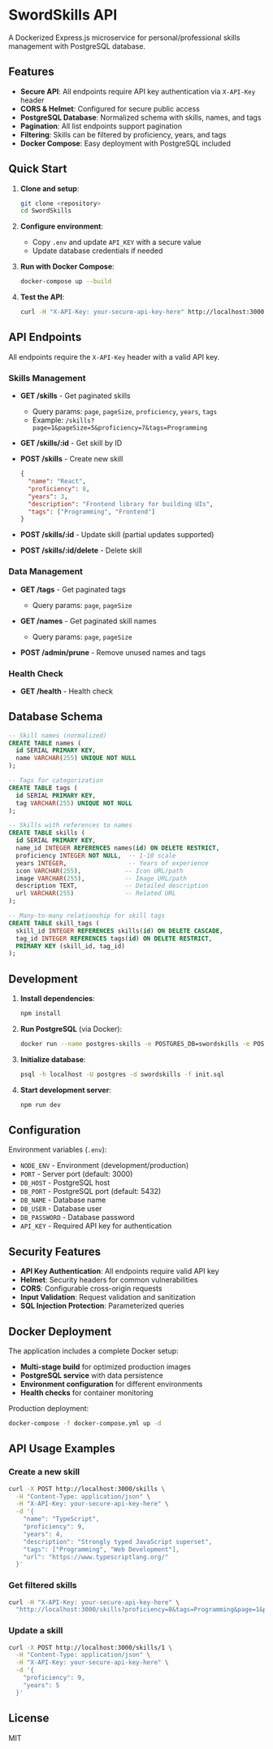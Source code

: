 # SwordSkills API

A Dockerized Express.js microservice for personal/professional skills management with PostgreSQL database.

## Features

- **Secure API**: All endpoints require API key authentication via `X-API-Key` header
- **CORS & Helmet**: Configured for secure public access
- **PostgreSQL Database**: Normalized schema with skills, names, and tags
- **Pagination**: All list endpoints support pagination
- **Filtering**: Skills can be filtered by proficiency, years, and tags
- **Docker Compose**: Easy deployment with PostgreSQL included

## Quick Start

1. **Clone and setup**:
   ```bash
   git clone <repository>
   cd SwordSkills
   ```

2. **Configure environment**:
   - Copy `.env` and update `API_KEY` with a secure value
   - Update database credentials if needed

3. **Run with Docker Compose**:
   ```bash
   docker-compose up --build
   ```

4. **Test the API**:
   ```bash
   curl -H "X-API-Key: your-secure-api-key-here" http://localhost:3000/skills
   ```

## API Endpoints

All endpoints require the `X-API-Key` header with a valid API key.

### Skills Management

- **GET /skills** - Get paginated skills
  - Query params: `page`, `pageSize`, `proficiency`, `years`, `tags`
  - Example: `/skills?page=1&pageSize=5&proficiency=7&tags=Programming`

- **GET /skills/:id** - Get skill by ID

- **POST /skills** - Create new skill
  ```json
  {
    "name": "React",
    "proficiency": 8,
    "years": 3,
    "description": "Frontend library for building UIs",
    "tags": ["Programming", "Frontend"]
  }
  ```

- **POST /skills/:id** - Update skill (partial updates supported)

- **POST /skills/:id/delete** - Delete skill

### Data Management

- **GET /tags** - Get paginated tags
  - Query params: `page`, `pageSize`

- **GET /names** - Get paginated skill names
  - Query params: `page`, `pageSize`

- **POST /admin/prune** - Remove unused names and tags

### Health Check

- **GET /health** - Health check

## Database Schema

```sql
-- Skill names (normalized)
CREATE TABLE names (
  id SERIAL PRIMARY KEY,
  name VARCHAR(255) UNIQUE NOT NULL
);

-- Tags for categorization
CREATE TABLE tags (
  id SERIAL PRIMARY KEY,
  tag VARCHAR(255) UNIQUE NOT NULL
);

-- Skills with references to names
CREATE TABLE skills (
  id SERIAL PRIMARY KEY,
  name_id INTEGER REFERENCES names(id) ON DELETE RESTRICT,
  proficiency INTEGER NOT NULL,  -- 1-10 scale
  years INTEGER,                 -- Years of experience
  icon VARCHAR(255),            -- Icon URL/path
  image VARCHAR(255),           -- Image URL/path
  description TEXT,             -- Detailed description
  url VARCHAR(255)              -- Related URL
);

-- Many-to-many relationship for skill tags
CREATE TABLE skill_tags (
  skill_id INTEGER REFERENCES skills(id) ON DELETE CASCADE,
  tag_id INTEGER REFERENCES tags(id) ON DELETE RESTRICT,
  PRIMARY KEY (skill_id, tag_id)
);
```

## Development

1. **Install dependencies**:
   ```bash
   npm install
   ```

2. **Run PostgreSQL** (via Docker):
   ```bash
   docker run --name postgres-skills -e POSTGRES_DB=swordskills -e POSTGRES_USER=postgres -e POSTGRES_PASSWORD=password -p 5432:5432 -d postgres:15
   ```

3. **Initialize database**:
   ```bash
   psql -h localhost -U postgres -d swordskills -f init.sql
   ```

4. **Start development server**:
   ```bash
   npm run dev
   ```

## Configuration

Environment variables (`.env`):

- `NODE_ENV` - Environment (development/production)
- `PORT` - Server port (default: 3000)
- `DB_HOST` - PostgreSQL host
- `DB_PORT` - PostgreSQL port (default: 5432)
- `DB_NAME` - Database name
- `DB_USER` - Database user
- `DB_PASSWORD` - Database password
- `API_KEY` - Required API key for authentication

## Security Features

- **API Key Authentication**: All endpoints require valid API key
- **Helmet**: Security headers for common vulnerabilities
- **CORS**: Configurable cross-origin requests
- **Input Validation**: Request validation and sanitization
- **SQL Injection Protection**: Parameterized queries

## Docker Deployment

The application includes a complete Docker setup:

- **Multi-stage build** for optimized production images
- **PostgreSQL service** with data persistence
- **Environment configuration** for different environments
- **Health checks** for container monitoring

Production deployment:
```bash
docker-compose -f docker-compose.yml up -d
```

## API Usage Examples

### Create a new skill
```bash
curl -X POST http://localhost:3000/skills \
  -H "Content-Type: application/json" \
  -H "X-API-Key: your-secure-api-key-here" \
  -d '{
    "name": "TypeScript",
    "proficiency": 9,
    "years": 4,
    "description": "Strongly typed JavaScript superset",
    "tags": ["Programming", "Web Development"],
    "url": "https://www.typescriptlang.org/"
  }'
```

### Get filtered skills
```bash
curl -H "X-API-Key: your-secure-api-key-here" \
  "http://localhost:3000/skills?proficiency=8&tags=Programming&page=1&pageSize=10"
```

### Update a skill
```bash
curl -X POST http://localhost:3000/skills/1 \
  -H "Content-Type: application/json" \
  -H "X-API-Key: your-secure-api-key-here" \
  -d '{
    "proficiency": 9,
    "years": 5
  }'
```

## License

MIT
